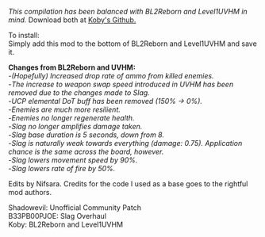 *This compilation has been balanced with BL2Reborn and Level1UVHM in mind.* Download both at [Koby's Github.](https://github.com/BLCM/BLCMods/tree/master/Borderlands%202%20mods/Koby)

To install:</br>
Simply add this mod to the bottom of BL2Reborn and Level1UVHM and save it.



**Changes from BL2Reborn and UVHM:**<br/>
-*(Hopefully) Increased drop rate of ammo from killed enemies.*<br/>
-*The increase to weapon swap speed introduced in UVHM has been removed due to the changes made to Slag.*<br/>
-*UCP elemental DoT buff has been removed (150% -> 0%).*<br/>
-*Enemies are much more resilient.*<br/>
-*Enemies no longer regenerate health.*<br/>
-*Slag no longer amplifies damage taken.*<br/>
-*Slag base duration is 5 seconds, down from 8.*<br/>
-*Slag is naturally weak towards everything (damage: 0.75). Application chance is the same across the board, however.*<br/>
-*Slag lowers movement speed by 90%.*<br/>
-*Slag lowers rate of fire by 50%.*

Edits by Nifsara. Credits for the code I used as a base goes to the rightful mod authors.

Shadowevil: Unofficial Community Patch<br/>
B33PB00PJOE: Slag Overhaul<br/>
Koby: BL2Reborn and Level1UVHM<br/>
